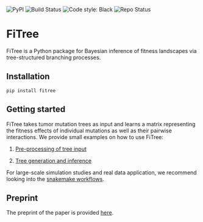 ![PyPI](https://img.shields.io/pypi/v/fitree)
![Build Status](https://img.shields.io/github/actions/workflow/status/cbg-ethz/FiTree/test.yaml)
![Code style: Black](https://img.shields.io/badge/code%20style-black-000000.svg)
![Repo Status](https://img.shields.io/badge/status-active-brightgreen)


# FiTree

FiTree is a Python package for Bayesian inference of fitness landscapes via tree-structured branching processes.

## Installation

```
pip install fitree
```

## Getting started

FiTree takes tumor mutation trees as input and learns a matrix representing the fitness effects of individual mutations as well as their pairwise interactions. We provide small examples on how to use FiTree:

1. [Pre-processing of tree input](https://github.com/cbg-ethz/FiTree/blob/main/demo/AML/process_trees.ipynb)

2. [Tree generation and inference](https://github.com/cbg-ethz/FiTree/blob/main/demo/simulations/simulation.ipynb)

For large-scale simulation studies and real data application, we recommend looking into the [snakemake workflows](https://github.com/cbg-ethz/FiTree/tree/main/workflows).


## Preprint

The preprint of the paper is provided [here](https://www.biorxiv.org/content/10.1101/2025.01.24.634649v1).


